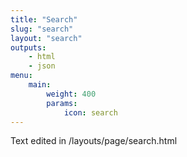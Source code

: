 ```yaml
---
title: "Search"
slug: "search"
layout: "search"
outputs:
    - html
    - json
menu:
    main:
        weight: 400
        params: 
            icon: search
---
```


Text edited in /layouts/page/search.html
